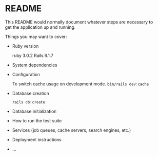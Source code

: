 # README

This README would normally document whatever steps are necessary to get the
application up and running.

Things you may want to cover:

* Ruby version

  ruby 3.0.2
  Rails 6.1.7

* System dependencies

* Configuration

  To switch cache usage on development mode.
  `bin/rails dev:cache`

* Database creation
  
  `rails db:create`

* Database initialization

* How to run the test suite

* Services (job queues, cache servers, search engines, etc.)

* Deployment instructions

* ...

